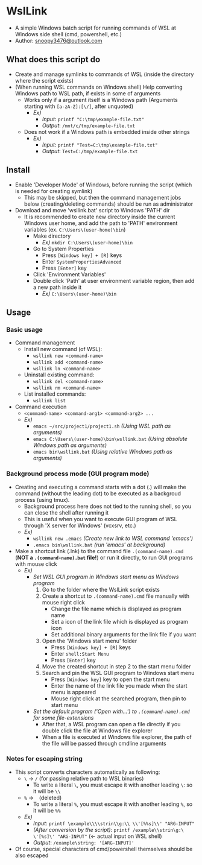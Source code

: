# WslLink
- A simple Windows batch script for running commands of WSL at Windows side shell (cmd, powershell, etc.)
- Author: snoopy3476@outlook.com


## What does this script do
- Create and manage symlinks to commands of WSL (inside the directory where the script exists)
- (When running WSL commands on Windows shell) Help converting Windows path to WSL path, if exists in some of arguments
  - Works only if a argument itself is a Windows path (Arguments starting with `[a-zA-Z]:[\/]`, after unquoted)
    - *Ex)*
      - *Input*: `printf "C:\tmp\example-file.txt"`
      - *Output*: `/mnt/c/tmp/example-file.txt`
  - Does not work if a Windows path is embedded inside other strings
    - *Ex)*
      - *Input*: `printf "Test=C:\tmp\example-file.txt"`
      - *Output*: `Test=C:/tmp/example-file.txt`


## Install
- Enable 'Developer Mode' of Windows, before running the script (which is needed for creating symlink)
  - This may be skipped, but then the command management jobs below (creating/deleting commands) should be run as administrator
- Download and move 'wsllink.bat' script to Windows 'PATH' dir
  - It is recommended to create new directory inside the current Windows user home, and add the path to 'PATH' environment variables (ex. `C:\Users\(user-home)\bin`)
    - Make directory
      - *Ex)* `mkdir C:\Users\(user-home)\bin`
    - Go to System Properties
      - Press `[Windows key] + [R]` keys
      - Enter `SystemPropertiesAdvanced`
      - Press `[Enter]` key
    - Click 'Environment Variables'
    - Double click 'Path' at user environment variable region, then add a new path inside it
      - *Ex)* `C:\Users\(user-home)\bin`
    

## Usage
### Basic usage
- Command management
  - Install new command (of WSL):
    - `wsllink new <command-name>`
    - `wsllink add <command-name>`
    - `wsllink ln <command-name>`
  - Uninstall existing command:
    - `wsllink del <command-name>`
    - `wsllink rm <command-name>`
  - List installed commands:
    - `wsllink list`
- Command execution
  - `<command-name> <command-arg1> <command-arg2> ...`
  - *Ex)*
    - `emacs ~/src/project1/project1.sh`              *(Using WSL path as arguments)*
    - `emacs C:\Users\(user-home)\bin\wsllink.bat`    *(Using absolute Windows path as arguments)*
    - `emacs bin\wsllink.bat`                         *(Using relative Windows path as arguments)*


### Background process mode (GUI program mode)
- Creating and executing a command starts with a dot (.) will make the command (without the leading dot) to be executed as a backgroud process (using tmux).
  - Background process here does not tied to the running shell, so you can close the shell after running it
  - This is useful when you want to execute GUI program of WSL through 'X server for Windows' (vcxsrv, etc.)
  - *Ex)*
    - `wsllink new .emacs`        *(Create new link to WSL command 'emacs')*
    - `.emacs bin\wsllink.bat`    *(run 'emacs' at background)*
- Make a shortcut link (.lnk) to the command file `.(command-name).cmd` (**NOT a `.(command-name).bat` file!**) or run it directly, to run GUI programs with mouse click
  - *Ex)*
    - *Set WSL GUI program in Windows start menu as Windows program*
      1. Go to the folder where the WslLink script exists
      2. Create a shortcut to `.(command-name).cmd` file manually with mouse right click
          - Change the file name which is displayed as program name
          - Set a icon of the link file which is displayed as program icon
          - Set additional binary arguments for the link file if you want
      3. Open the 'Windows start menu' folder
          - Press `[Windows key] + [R]` keys
          - Enter `shell:Start Menu`
          - Press `[Enter]` key
      4. Move the created shortcut in step 2 to the start menu folder
      5. Search and pin the WSL GUI program to Windows start menu
          - Press `[Windows key]` key to open the start menu
          - Enter the name of the link file you made when the start menu is appeared
          - Mouse right click at the searched program, then pin to start menu
    - *Set the default program ('Open with...') to `.(command-name).cmd` for some file-extensions*
      - After that, a WSL program can open a file directly if you double click the file at Windows file explorer
      - When a file is executed at Windows file explorer, the path of the file will be passed through cmdline arguments


### Notes for escaping string
- This script converts characters automatically as following:
  - `\` -> `/` (for passing relative path to WSL binaries)
    - To write a literal `\`, you must escape it with another leading `\`: so it will be `\\`
  - `%` -> ` ` (deleted)
    - To write a literal `%`, you must escape it with another leading `%`, so it will be `%%`
  - *Ex)*
    - *Input*: `printf \example\\\\strin\\g:\\ \\'[%%s]\\' "ARG-INPUT"`
    - *(After conversion by the script)*: `printf /example\\strin\g:\ \'[%s]\' "ARG-INPUT"` (<- actual input on WSL shell)
    - *Output*: `/example\string: '[ARG-INPUT]'`
- Of course, special characters of cmd/powershell themselves should be also escaped
